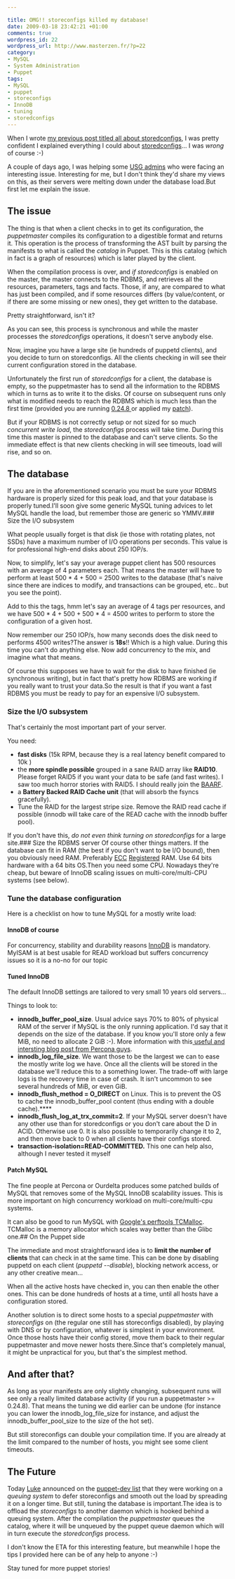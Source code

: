 ```yaml
--- 

title: OMG!! storeconfigs killed my database!
date: 2009-03-18 23:42:21 +01:00
comments: true
wordpress_id: 22
wordpress_url: http://www.masterzen.fr/?p=22
category: 
- MySQL
- System Administration
- Puppet
tags: 
- MySQL
- puppet
- storeconfigs
- InnoDB
- tuning
- storedconfigs
---
```

When I wrote [my previous post titled all about storedconfigs](http://www.masterzen.fr/2009/03/08/all-about-puppet-storeconfigs/), I was pretty confident I explained everything I could about [storedconfigs](http://reductivelabs.com/trac/puppet/wiki/UsingStoredConfiguration)... I was _wrong_ of course :-)

A couple of days ago, I was helping some [USG admins](http://www.usg.edu/) who were facing an interesting issue. Interesting for me, but I don't think they'd share my views on this, as their servers were melting down under the database load.But first let me explain the issue.

## The issue
The thing is that when a client checks in to get its configuration, the _puppetmaster_ compiles its configuration to a digestible format and returns it. This operation is the process of transforming the AST built by parsing the manifests to what is called the _catalog_ in Puppet. This is this catalog (which in fact is a graph of resources) which is later played by the client.

When the compilation process is over, and _if storedconfigs_ is enabled on the master, the master connects to the RDBMS, and retrieves all the resources, parameters, tags and facts. Those, if any, are compared to what has just been compiled, and if some resources differs (by value/content, or if there are some missing or new ones), they get written to the database.

Pretty straightforward, isn't it?

As you can see, this process is synchronous and while the master processes the _storedconfigs_ operations, it doesn't serve anybody else.

Now, imagine you have a large site (ie hundreds of puppetd clients), and you decide to turn on storedconfigs. All the clients checking in will see their current configuration stored in the database.

Unfortunately the first run of _storedconfigs_ for a client, the database is empty, so the puppetmaster has to send all the information to the RDBMS which in turns as to write it to the disks. Of course on subsequent runs only what is modified needs to reach the RDBMS which is much less than the first time (provided you are running [0.24.8 ](http://projects.reductivelabs.com/versions/show/27)or applied my [patch](http://projects.reductivelabs.com/issues/1930)).

But if your RDBMS is not correctly setup or not sized for so much _concurrent write load_, the _storedconfigs_ process will take time. During this time this master is pinned to the database and can't serve clients. So the immediate effect is that new clients checking in will see timeouts, load will rise, and so on.

## The database
If you are in the aforementioned scenario you must be sure your RDBMS hardware is properly sized for this peak load, and that your database is properly tuned.I'll soon give some generic MySQL tuning advices to let MySQL handle the load, but remember those are generic so YMMV.### Size the I/O subsystem

What people usually forget is that disk (ie those with rotating plates, not SSDs) have a maximum number of I/O operations per seconds. This value is for professional high-end disks about 250 IOP/s.

Now, to simplify, let's say your average puppet client has 500 resources with an average of 4 parameters each. That means the master will have to perform at least 500 * 4 + 500 = 2500 writes to the database (that's naive since there are indices to modify, and transactions can be grouped, etc.. but you see the point).

Add to this the tags, hmm let's say an average of 4 tags per resources, and we have 500 * 4 + 500 + 500 * 4 = 4500 writes to perform to store the configuration of a given host.

Now remember our 250 IOP/s, how many seconds does the disk need to performs 4500 writes?The answer is **18s**!! Which is a high value. During this time you can't do anything else. Now add concurrency to the mix, and imagine what that means.

Of course this supposes we have to wait for the disk to have finished (ie synchronous writing), but  in fact that's pretty how RDBMS are working if you really want to trust your data.So the result is that if you want a fast RDBMS you must be ready to pay for an expensive I/O subsystem.

### Size the I/O subsystem
That's certainly the most important part of your server.

You need:

- **fast disks** (15k RPM, because they is a real latency benefit compared to 10k )
- the **more spindle possible** grouped in a sane RAID array like **RAID10**. Please forget RAID5 if you want your data to be safe (and fast writes). I saw too much horror stories with RAID5. I should really join the [BAARF](http://www.baarf.com/).
- a **Battery Backed RAID Cache unit** (that will absorb the fsyncs gracefully).
- Tune the RAID for the largest stripe size. Remove the RAID read cache if possible (innodb will take care of the READ cache with the innodb buffer pool).

If you don't have this, _do not even think turning on storedconfigs_ for a large site.### Size the RDBMS server
Of course other things matters. If the database can fit in RAM (the best if you don't want to be I/O bound), then you obviously need RAM. Preferably [ECC](http://en.wikipedia.org/wiki/Dynamic_random_access_memory#Errors_and_error_correction) [Registered](http://en.wikipedia.org/wiki/Registered_memory) RAM. Use 64 bits hardware with a 64 bits OS.Then you need some CPU. Nowadays they're cheap, but beware of InnoDB scaling issues on multi-core/multi-CPU systems (see below).

### Tune the database configuration
Here is a checklist on how to tune MySQL for a mostly write load:

#### InnoDB of course
For concurrency, stability and durability reasons [InnoDB](http://en.wikipedia.org/wiki/InnoDB) is mandatory. MyISAM is at best usable for READ workload but suffers concurrency issues so it is a no-no for our topic

#### Tuned InnoDB
The default InnoDB settings are tailored to very small 10 years old servers...

Things to look to:

- **innodb_buffer_pool_size**. Usual advice says 70% to 80% of physical RAM of the server if MySQL is the only running application. I'd say that it depends on the size of the database. If you know you'll store only a few MiB, no need to allocate 2 GiB :-). More information with this[ useful and intersting blog post from Percona guys](http://www.mysqlperformanceblog.com/2006/09/29/what-to-tune-in-mysql-server-after-installation/).
- **innodb_log_file_size**. We want those to be the largest we can to ease the mostly write log we have. Once all the clients will be stored in the database we'll reduce this to a something lower. The trade-off with large logs is the recovery time in case of crash. It isn't uncommon to see several hundreds of MiB, or even GiB.
- **innodb_flush_method = O_DIRECT** on Linux. This is to prevent the OS to cache the innodb_buffer_pool content (thus ending with a double cache).****
- **innodb_flush_log_at_trx_commit=2**. If your MySQL server doesn't have any other use than for storedconfigs or you don't care about the D in ACID. Otherwise use 0. It is also possible to temporarily change it to 2, and then move back to 0 when all clients have their configs stored.
- **transaction-isolation=READ-COMMITTED.** This one can help also, although I never tested it myself

#### Patch MySQL
The fine people at Percona or Ourdelta produces some patched builds of MySQL that removes some of the MySQL InnoDB scalability issues. This is more important on high concurrency workload on multi-core/multi-cpu systems.

It can also be good to run MySQL with [Google's perftools TCMalloc](http://goog-perftools.sourceforge.net/doc/tcmalloc.html). TCMalloc is a memory allocator which scales way better than the Glibc one.## On the Puppet side

The immediate and most straightforward idea is to **limit the number of clients** that can check in at the same time. This can be done by disabling puppetd on each client (_puppetd --disable_), blocking network access, or any other creative mean...

When all the active hosts have checked in, you can then enable the other ones. This can be done hundreds of hosts at a time, until all hosts have a configuration stored.

Another solution is to direct some hosts to a special _puppetmaster_ with _storeconfigs_ on (the regular one still has storeconfigs disabled), by playing with DNS or by configuration, whatever is simplest in your environment. Once those hosts have their config stored, move them back to their regular puppetmaster and move newer hosts there.Since that's completely manual, it might be unpractical for you, but that's the simplest method.

## And after that?
As long as your manifests are only slightly changing, subsequent runs will see only a really limited database activity (if you run a puppetmaster >= 0.24.8). That means the tuning we did earlier can be undone (for instance you can lower the innodb_log_file_size for instance, and adjust the innodb_buffer_pool_size to the size of the hot set).

But still storeconfigs can double your compilation time. If you are already at the limit compared to the number of hosts, you might see some client timeouts.

## The Future
Today [Luke](http://madstop.com/) announced on the [puppet-dev list](http://groups.google.com/group/puppet-dev) that they were working on a _queuing system_ to defer storeconfigs and smooth out the load by spreading it on a longer time. But still, tuning the database is important.The idea is to offload the _storeconfigs_ to another daemon which is hooked behind a queuing system. After the compilation the _puppetmaster_ queues the catalog, where it will be unqueued by the puppet queue daemon which will in turn execute the _storedconfigs_ process.

I don't know the ETA for this interesting feature, but meanwhile I hope the tips I provided here can be of any help to anyone :-)

Stay tuned for more puppet stories!
